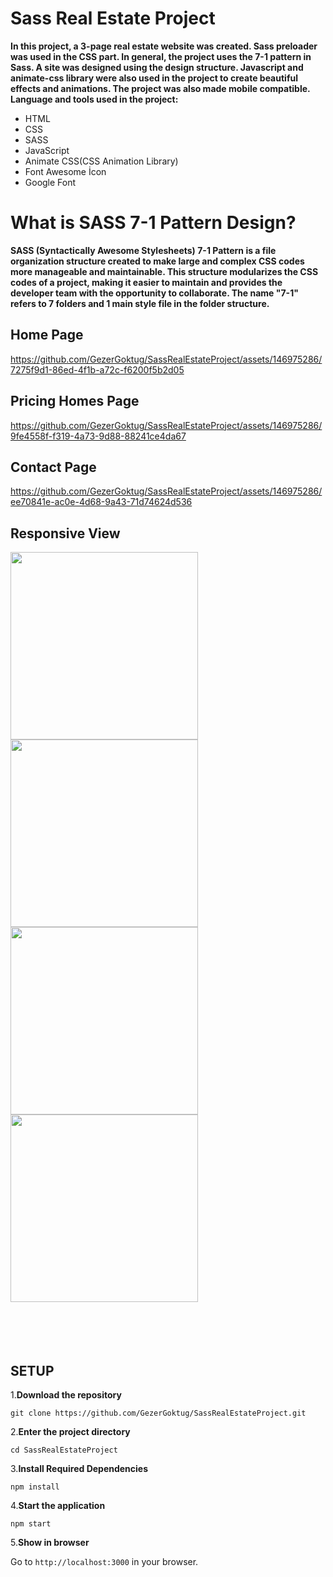 # Sass Real Estate Project
  **<p>In this project, a 3-page real estate website was created. Sass preloader was used in the CSS part. In general, the project uses the 7-1 pattern in Sass.
  A site was designed using the design structure. Javascript and animate-css library were also used in the project to create beautiful effects and animations. The project was also made mobile compatible.
  Language and tools used in the project:  </p>**
  <ul>
  <li>HTML</li>
  <li>CSS</li>
  <li>SASS</li>
  <li>JavaScript</li>
  <li>Animate CSS(CSS Animation Library)</li>
  <li>Font Awesome İcon</li>
  <li>Google Font</li>
  </ul>
  
# What is SASS 7-1 Pattern Design?

**<p>SASS (Syntactically Awesome Stylesheets) 7-1 Pattern is a file organization structure created to make large and complex CSS codes more manageable and maintainable. This structure modularizes the CSS codes of a project, making it easier to maintain and provides the developer team with the opportunity to collaborate. The name "7-1" refers to 7 folders and 1 main style file in the folder structure.</p>**

  
  ## Home Page

  

https://github.com/GezerGoktug/SassRealEstateProject/assets/146975286/7275f9d1-86ed-4f1b-a72c-f6200f5b2d05




## Pricing Homes Page




https://github.com/GezerGoktug/SassRealEstateProject/assets/146975286/9fe4558f-f319-4a73-9d88-88241ce4da67





## Contact Page




https://github.com/GezerGoktug/SassRealEstateProject/assets/146975286/ee70841e-ac0e-4d68-9a43-71d74624d536






## Responsive View

<img width="300" src="https://github.com/GezerGoktug/SassRealEstateProject/assets/146975286/9a92a25e-8b92-4658-ad0c-6d65915f6ddc"/>
<img width="300" src="https://github.com/GezerGoktug/SassRealEstateProject/assets/146975286/9b71cbc7-b952-4a48-b0b1-e6102d8edc64"/>
<img width="300" src="https://github.com/GezerGoktug/SassRealEstateProject/assets/146975286/90cab790-ade2-4c53-8eba-feb2e1579b4b"/>
<img width="300" src="https://github.com/GezerGoktug/SassRealEstateProject/assets/146975286/ee946b87-4d15-418b-9296-2e5357f93026"/>


<br>
<br>
<br>
<br>
<br>




## SETUP

1.**Download the repository**

```
git clone https://github.com/GezerGoktug/SassRealEstateProject.git
```

2.**Enter the project directory**

```
cd SassRealEstateProject
```

3.**Install Required Dependencies**

```
npm install
```

4.**Start the application**

```
npm start
```

5.**Show in browser**

Go to `http://localhost:3000` in your browser.


